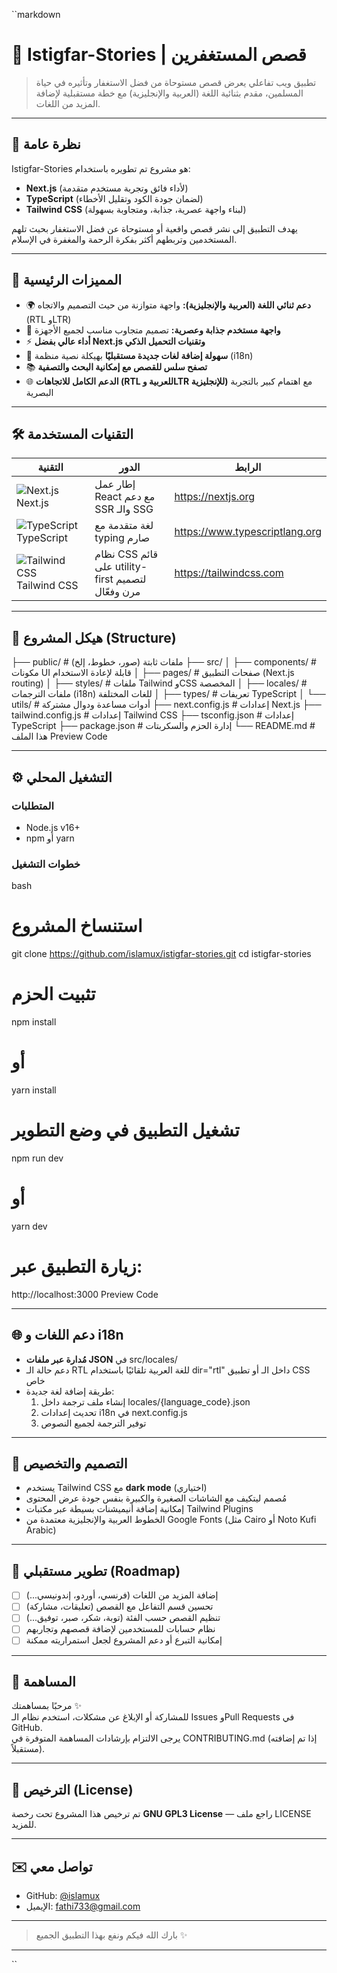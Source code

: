 ``markdown
# 🌟 Istigfar-Stories | قصص المستغفرين

> تطبيق ويب تفاعلي يعرض قصص مستوحاة من فضل الاستغفار وتأثيره في حياة المسلمين، مقدم بثنائية اللغة (العربية والإنجليزية) مع خطة مستقبلية لإضافة المزيد من اللغات.

---

## 📌 نظرة عامة

Istigfar-Stories هو مشروع تم تطويره باستخدام:
- **Next.js** (لأداء فائق وتجربة مستخدم متقدمة)
- **TypeScript** (لضمان جودة الكود وتقليل الأخطاء)
- **Tailwind CSS** (لبناء واجهة عصرية، جذابة، ومتجاوبة بسهولة)

يهدف التطبيق إلى نشر قصص واقعية أو مستوحاة عن فضل الاستغفار بحيث تلهم المستخدمين وتربطهم أكثر بفكرة الرحمة والمغفرة في الإسلام.

---

## 🚀 المميزات الرئيسية

- 🌍 **دعم ثنائي اللغة (العربية والإنجليزية):** واجهة متوازنة من حيث التصميم والاتجاه (RTL وLTR)  
- 🎨 **واجهة مستخدم جذابة وعصرية:** تصميم متجاوب مناسب لجميع الأجهزة  
- ⚡ **أداء عالي بفضل Next.js وتقنيات التحميل الذكي**  
- 📝 **سهولة إضافة لغات جديدة مستقبليًا** بهيكلة نصية منظمة (i18n)  
- 📚 **تصفح سلس للقصص مع إمكانية البحث والتصفية**  
- 🌐 **الدعم الكامل للاتجاهات (RTL للعربية وLTR للإنجليزية)** مع اهتمام كبير بالتجربة البصرية  

---

## 🛠️ التقنيات المستخدمة

| التقنية            | الدور                              | الرابط                 |
|--------------------|----------------------------------|-----------------------|
| ![Next.js](https://img.icons8.com/color/48/000000/nextjs.png) Next.js      | إطار عمل React مع دعم SSR والـ SSG | https://nextjs.org      |
| ![TypeScript](https://img.icons8.com/color/48/000000/typescript.png) TypeScript | لغة متقدمة مع typing صارم            | https://www.typescriptlang.org |
| ![Tailwind CSS](https://img.icons8.com/color/48/000000/tailwind_css.png) Tailwind CSS | نظام CSS قائم على utility-first لتصميم مرن وفعّال | https://tailwindcss.com |

---

## 📂 هيكل المشروع (Structure)

├── public/                  # ملفات ثابتة (صور، خطوط، إلخ)
├── src/
│   ├── components/          # مكونات UI قابلة لإعادة الاستخدام
│   ├── pages/               # صفحات التطبيق (Next.js routing)
│   ├── styles/              # ملفات Tailwind وCSS المخصصة
│   ├── locales/             # ملفات الترجمات (i18n) للغات المختلفة
│   ├── types/               # تعريفات TypeScript
│   └── utils/               # أدوات مساعدة ودوال مشتركة
├── next.config.js           # إعدادات Next.js
├── tailwind.config.js       # إعدادات Tailwind CSS
├── tsconfig.json            # إعدادات TypeScript
├── package.json             # إدارة الحزم والسكربتات
└── README.md                # هذا الملف
Preview Code

---

## ⚙️ التشغيل المحلي

### المتطلبات

- Node.js v16+  
- npm أو yarn

### خطوات التشغيل

bash
# استنساخ المشروع
git clone https://github.com/islamux/istigfar-stories.git
cd istigfar-stories

# تثبيت الحزم
npm install
# أو
yarn install

# تشغيل التطبيق في وضع التطوير
npm run dev
# أو
yarn dev

# زيارة التطبيق عبر:
http://localhost:3000
Preview Code

---

## 🌐 دعم اللغات و i18n

- **مُدارة عبر ملفات JSON** في src/locales/
- دعم حالة الـ RTL للغة العربية تلقائيًا باستخدام dir="rtl" داخل الـ  أو تطبيق CSS خاص
- طريقة إضافة لغة جديدة:
  1. إنشاء ملف ترجمة داخل locales/{language_code}.json
  2. تحديث إعدادات i18n في next.config.js
  3. توفير الترجمة لجميع النصوص

---

## 🎨 التصميم والتخصيص

- يستخدم Tailwind CSS مع **dark mode** (اختياري)  
- مُصمم ليتكيف مع الشاشات الصغيرة والكبيرة بنفس جودة عرض المحتوى  
- إمكانية إضافة أنيميشنات بسيطة عبر مكتبات Tailwind Plugins  
- الخطوط العربية والإنجليزية معتمدة من Google Fonts (مثل Cairo أو Noto Kufi Arabic)

---

## 🧩 تطوير مستقبلي (Roadmap)

- [ ] إضافة المزيد من اللغات (فرنسي، أوردو، إندونيسي...)  
- [ ] تحسين قسم التفاعل مع القصص (تعليقات، مشاركة)  
- [ ] تنظيم القصص حسب الفئة (توبة، شكر، صبر، توفيق...)  
- [ ] نظام حسابات للمستخدمين لإضافة قصصهم وتجاربهم  
- [ ] إمكانية التبرع أو دعم المشروع لجعل استمراريته ممكنة  

---

## 🤝 المساهمة

مرحبًا بمساهمتك ✨  
للمشاركة أو الإبلاغ عن مشكلات، استخدم نظام الـ Issues وPull Requests في GitHub.  
يرجى الالتزام بإرشادات المساهمة المتوفرة في CONTRIBUTING.md (إذا تم إضافته مستقبلاً).

---

## 📄 الترخيص (License)

تم ترخيص هذا المشروع تحت رخصة **GNU GPL3 License** — راجع ملف LICENSE للمزيد.

---

## ✉️ تواصل معي

- GitHub: [@islamux](https://github.com/islamux)  
- الإيميل: fathi733@gmail.com  

---

> بارك الله فيكم ونفع بهذا التطبيق الجميع ✨

---
``
